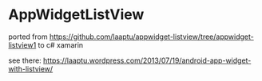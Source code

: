 # AppWidgetListView
ported from https://github.com/laaptu/appwidget-listview/tree/appwidget-listview1
to c# xamarin

see there: https://laaptu.wordpress.com/2013/07/19/android-app-widget-with-listview/
